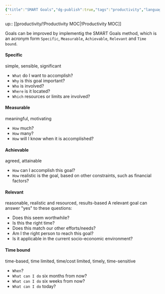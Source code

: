 ```yaml
---
{"title":"SMART Goals","dg-publish":true,"tags":"productivity","language":"en","permalink":"/productivity/smart-goals/","dgPassFrontmatter":true}
---
```


up:: [[productivity/!Productivity MOC\|!Productivity MOC]]

Goals can be improved by implementig the SMART Goals method, which is an acronym form `Specific`, `Measurable`, `Achievable`, `Relevant` and `Time bound`.

#### **Specific**

simple, sensible, significant  

- `What` do I want to accomplish?  
- `Why` is this goal important?  
- `Who` is involved?  
- `Where` is it located?  
- `Which` resources or limits are involved?  

#### **Measurable**

meaningful, motivating

- `How` much?
- `How` many?
- `How` will I know when it is accomplished?

#### **Achievable**

agreed, attainable

- `How` can I accomplish this goal?
- `How` realistic is the goal, based on other constraints, such as financial factors?

#### **Relevant**

reasonable, realistic and resourced, results-based
A relevant goal can answer "yes" to these questions:

- Does this seem worthwhile?
- Is this the right time?
- Does this match our other efforts/needs?
- Am I the right person to reach this goal?
- Is it applicable in the current socio-economic environment?

#### **Time bound**

time-based, time limited, time/cost limited, timely, time-sensitive

- `When`?
- `What can I do` six months from now?
- `What can I do` six weeks from now?
- `What can I do` today?
